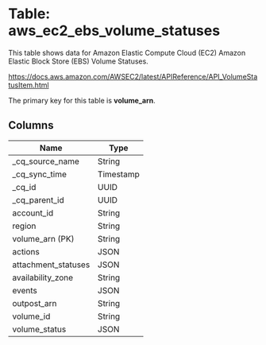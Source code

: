 # Table: aws_ec2_ebs_volume_statuses

This table shows data for Amazon Elastic Compute Cloud (EC2) Amazon Elastic Block Store (EBS) Volume Statuses.

https://docs.aws.amazon.com/AWSEC2/latest/APIReference/API_VolumeStatusItem.html

The primary key for this table is **volume_arn**.

## Columns

| Name          | Type          |
| ------------- | ------------- |
|_cq_source_name|String|
|_cq_sync_time|Timestamp|
|_cq_id|UUID|
|_cq_parent_id|UUID|
|account_id|String|
|region|String|
|volume_arn (PK)|String|
|actions|JSON|
|attachment_statuses|JSON|
|availability_zone|String|
|events|JSON|
|outpost_arn|String|
|volume_id|String|
|volume_status|JSON|